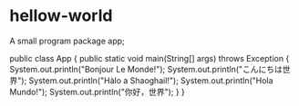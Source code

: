 # hellow-world
A small program
package app;

public class App {
    public static void main(String[] args) throws Exception {
        System.out.println("Bonjour Le Monde!");
        System.out.println("こんにちは世界");
        System.out.println("Hàlo a Shaoghail!");
        System.out.println("Hola Mundo!");
        System.out.println("你好，世界");
    }
}
